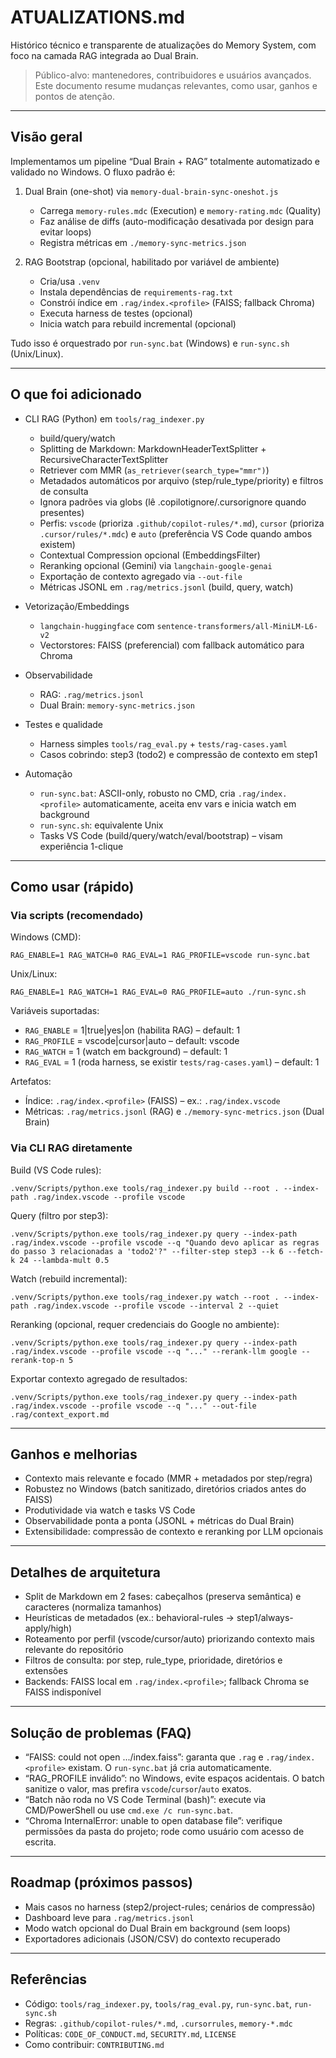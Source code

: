 # ATUALIZATIONS.md

Histórico técnico e transparente de atualizações do Memory System, com foco na camada RAG integrada ao Dual Brain.

> Público-alvo: mantenedores, contribuidores e usuários avançados. Este documento resume mudanças relevantes, como usar, ganhos e pontos de atenção.

---

## Visão geral

Implementamos um pipeline “Dual Brain + RAG” totalmente automatizado e validado no Windows. O fluxo padrão é:

1. Dual Brain (one-shot) via `memory-dual-brain-sync-oneshot.js`
   - Carrega `memory-rules.mdc` (Execution) e `memory-rating.mdc` (Quality)
   - Faz análise de diffs (auto-modificação desativada por design para evitar loops)
   - Registra métricas em `./memory-sync-metrics.json`

2. RAG Bootstrap (opcional, habilitado por variável de ambiente)
   - Cria/usa `.venv`
   - Instala dependências de `requirements-rag.txt`
   - Constrói índice em `.rag/index.<profile>` (FAISS; fallback Chroma)
   - Executa harness de testes (opcional)
   - Inicia watch para rebuild incremental (opcional)

Tudo isso é orquestrado por `run-sync.bat` (Windows) e `run-sync.sh` (Unix/Linux).

---

## O que foi adicionado

- CLI RAG (Python) em `tools/rag_indexer.py`
  - build/query/watch
  - Splitting de Markdown: MarkdownHeaderTextSplitter + RecursiveCharacterTextSplitter
  - Retriever com MMR (`as_retriever(search_type="mmr")`)
  - Metadados automáticos por arquivo (step/rule_type/priority) e filtros de consulta
  - Ignora padrões via globs (lê .copilotignore/.cursorignore quando presentes)
  - Perfis: `vscode` (prioriza `.github/copilot-rules/*.md`), `cursor` (prioriza `.cursor/rules/*.mdc`) e `auto` (preferência VS Code quando ambos existem)
  - Contextual Compression opcional (EmbeddingsFilter)
  - Reranking opcional (Gemini) via `langchain-google-genai`
  - Exportação de contexto agregado via `--out-file`
  - Métricas JSONL em `.rag/metrics.jsonl` (build, query, watch)

- Vetorização/Embeddings
  - `langchain-huggingface` com `sentence-transformers/all-MiniLM-L6-v2`
  - Vectorstores: FAISS (preferencial) com fallback automático para Chroma

- Observabilidade
  - RAG: `.rag/metrics.jsonl`
  - Dual Brain: `memory-sync-metrics.json`

- Testes e qualidade
  - Harness simples `tools/rag_eval.py` + `tests/rag-cases.yaml`
  - Casos cobrindo: step3 (todo2) e compressão de contexto em step1

- Automação
  - `run-sync.bat`: ASCII-only, robusto no CMD, cria `.rag/index.<profile>` automaticamente, aceita env vars e inicia watch em background
  - `run-sync.sh`: equivalente Unix
  - Tasks VS Code (build/query/watch/eval/bootstrap) – visam experiência 1-clique

---

## Como usar (rápido)

### Via scripts (recomendado)

Windows (CMD):

```
RAG_ENABLE=1 RAG_WATCH=0 RAG_EVAL=1 RAG_PROFILE=vscode run-sync.bat
```

Unix/Linux:

```
RAG_ENABLE=1 RAG_WATCH=1 RAG_EVAL=0 RAG_PROFILE=auto ./run-sync.sh
```

Variáveis suportadas:

- `RAG_ENABLE` = 1|true|yes|on (habilita RAG) – default: 1
- `RAG_PROFILE` = vscode|cursor|auto – default: vscode
- `RAG_WATCH` = 1 (watch em background) – default: 1
- `RAG_EVAL` = 1 (roda harness, se existir `tests/rag-cases.yaml`) – default: 1

Artefatos:

- Índice: `.rag/index.<profile>` (FAISS) – ex.: `.rag/index.vscode`
- Métricas: `.rag/metrics.jsonl` (RAG) e `./memory-sync-metrics.json` (Dual Brain)

### Via CLI RAG diretamente

Build (VS Code rules):

```
.venv/Scripts/python.exe tools/rag_indexer.py build --root . --index-path .rag/index.vscode --profile vscode
```

Query (filtro por step3):

```
.venv/Scripts/python.exe tools/rag_indexer.py query --index-path .rag/index.vscode --profile vscode --q "Quando devo aplicar as regras do passo 3 relacionadas a 'todo2'?" --filter-step step3 --k 6 --fetch-k 24 --lambda-mult 0.5
```

Watch (rebuild incremental):

```
.venv/Scripts/python.exe tools/rag_indexer.py watch --root . --index-path .rag/index.vscode --profile vscode --interval 2 --quiet
```

Reranking (opcional, requer credenciais do Google no ambiente):

```
.venv/Scripts/python.exe tools/rag_indexer.py query --index-path .rag/index.vscode --profile vscode --q "..." --rerank-llm google --rerank-top-n 5
```

Exportar contexto agregado de resultados:

```
.venv/Scripts/python.exe tools/rag_indexer.py query --index-path .rag/index.vscode --profile vscode --q "..." --out-file .rag/context_export.md
```

---

## Ganhos e melhorias

- Contexto mais relevante e focado (MMR + metadados por step/regra)
- Robustez no Windows (batch sanitizado, diretórios criados antes do FAISS)
- Produtividade via watch e tasks VS Code
- Observabilidade ponta a ponta (JSONL + métricas do Dual Brain)
- Extensibilidade: compressão de contexto e reranking por LLM opcionais

---

## Detalhes de arquitetura

- Split de Markdown em 2 fases: cabeçalhos (preserva semântica) e caracteres (normaliza tamanhos)
- Heurísticas de metadados (ex.: behavioral-rules → step1/always-apply/high)
- Roteamento por perfil (vscode/cursor/auto) priorizando contexto mais relevante do repositório
- Filtros de consulta: por step, rule_type, prioridade, diretórios e extensões
- Backends: FAISS local em `.rag/index.<profile>`; fallback Chroma se FAISS indisponível

---

## Solução de problemas (FAQ)

- “FAISS: could not open .../index.faiss”: garanta que `.rag` e `.rag/index.<profile>` existam. O `run-sync.bat` já cria automaticamente.
- “RAG_PROFILE inválido”: no Windows, evite espaços acidentais. O batch sanitize o valor, mas prefira `vscode`/`cursor`/`auto` exatos.
- “Batch não roda no VS Code Terminal (bash)”: execute via CMD/PowerShell ou use `cmd.exe /c run-sync.bat`.
- “Chroma InternalError: unable to open database file”: verifique permissões da pasta do projeto; rode como usuário com acesso de escrita.

---

## Roadmap (próximos passos)

- Mais casos no harness (step2/project-rules; cenários de compressão)
- Dashboard leve para `.rag/metrics.jsonl`
- Modo watch opcional do Dual Brain em background (sem loops)
- Exportadores adicionais (JSON/CSV) do contexto recuperado

---

## Referências

- Código: `tools/rag_indexer.py`, `tools/rag_eval.py`, `run-sync.bat`, `run-sync.sh`
- Regras: `.github/copilot-rules/*.md`, `.cursorrules`, `memory-*.mdc`
- Políticas: `CODE_OF_CONDUCT.md`, `SECURITY.md`, `LICENSE`
- Como contribuir: `CONTRIBUTING.md`
